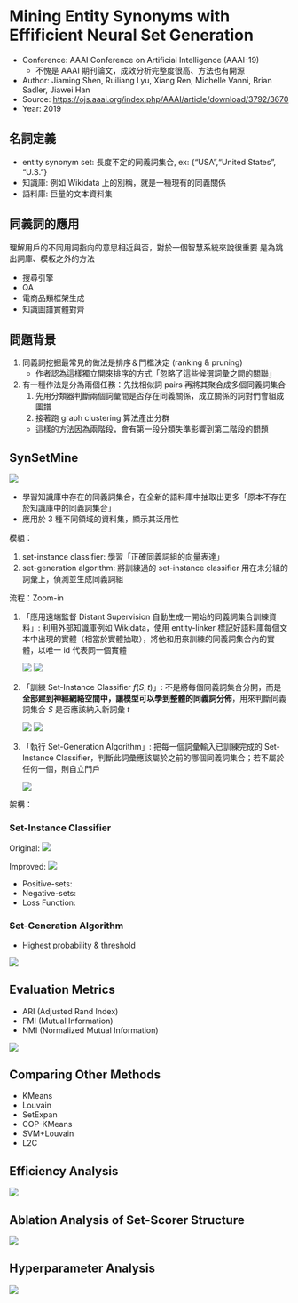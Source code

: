 # Mining Entity Synonyms with Effificient Neural Set Generation

- Conference: AAAI Conference on Artificial Intelligence (AAAI-19) 
  - 不愧是 AAAI 期刊論文，成效分析完整度很高、方法也有開源
- Author: Jiaming Shen, Ruiliang Lyu, Xiang Ren, Michelle Vanni, Brian Sadler, Jiawei Han
- Source: https://ojs.aaai.org/index.php/AAAI/article/download/3792/3670
- Year: 2019

## 名詞定義
- entity synonym set: 長度不定的同義詞集合, ex: {“USA”,“United States”, “U.S.”}
- 知識庫: 例如 Wikidata 上的別稱，就是一種現有的同義關係
- 語料庫: 巨量的文本資料集


## 同義詞的應用

理解用戶的不同用詞指向的意思相近與否，對於一個智慧系統來說很重要
是為跳出詞庫、模板之外的方法
- 搜尋引擎
- QA
- 電商品類框架生成
- 知識圖譜實體對齊

## 問題背景

1. 同義詞挖掘最常見的做法是排序＆門檻決定 (ranking & pruning)
   - 作者認為這樣獨立開來排序的方式「忽略了這些候選詞彙之間的關聯」
2. 有一種作法是分為兩個任務：先找相似詞 pairs 再將其聚合成多個同義詞集合
   1. 先用分類器判斷兩個詞彙間是否存在同義關係，成立關係的詞對們會組成圖譜
   2. 接著跑 graph clustering 算法產出分群
   - 這樣的方法因為兩階段，會有第一段分類失準影響到第二階段的問題


## SynSetMine

![](https://i.imgur.com/WjzYz7o.png)

- 學習知識庫中存在的同義詞集合，在全新的語料庫中抽取出更多「原本不存在於知識庫中的同義詞集合」
- 應用於 3 種不同領域的資料集，顯示其泛用性

模組：
1. set-instance classifier: 學習「正確同義詞組的向量表達」
2. set-generation algorithm: 將訓練過的 set-instance classifier 用在未分組的詞彙上，偵測並生成同義詞組

流程：Zoom-in
1. 「應用遠端監督 Distant Supervision 自動生成一開始的同義詞集合訓練資料」: 利用外部知識庫例如 Wikidata，使用 entity-linker 標記好語料庫每個文本中出現的實體（相當於實體抽取），將他和用來訓練的同義詞集合內的實體，以唯一 id 代表同一個實體

   ![](https://i.imgur.com/OFK1EgS.png)
   ![](https://i.imgur.com/3JWeeQa.png)

2. 「訓練 Set-Instance Classifier $f(S, t)$」: 不是將每個同義詞集合分開，而是**全部建到神經網絡空間中，讓模型可以學到整體的同義詞分佈**，用來判斷同義詞集合 $S$ 是否應該納入新詞彙 $t$

   ![](https://i.imgur.com/SNqmqOF.png)
   ![](https://i.imgur.com/m5rAbeZ.png)

3. 「執行 Set-Generation Algorithm」: 把每一個詞彙輸入已訓練完成的 Set-Instance Classifier，判斷此詞彙應該屬於之前的哪個同義詞集合；若不屬於任何一個，則自立門戶

   ![](https://i.imgur.com/iAOsWiK.png)

架構：

### Set-Instance Classifier
Original:
    ![](https://i.imgur.com/tlB71Fp.png)

Improved:
    ![](https://i.imgur.com/vKwFRFQ.png)

- Positive-sets: 
- Negative-sets: 
- Loss Function: 

### Set-Generation Algorithm

- Highest probability & threshold 

![](https://i.imgur.com/2aDGBtl.png)

## Evaluation Metrics

- ARI (Adjusted Rand Index)
- FMI (Mutual Information)
- NMI (Normalized Mutual Information)

![](https://i.imgur.com/dh4WbiB.png)

## Comparing Other Methods

- KMeans
- Louvain
- SetExpan
- COP-KMeans
- SVM+Louvain
- L2C

## Efficiency Analysis

![](https://i.imgur.com/yPIIpuO.png)

## Ablation Analysis of Set-Scorer Structure

![](https://i.imgur.com/11uZ5GR.png)

## Hyperparameter Analysis

![](https://i.imgur.com/8XoeVfq.png)


